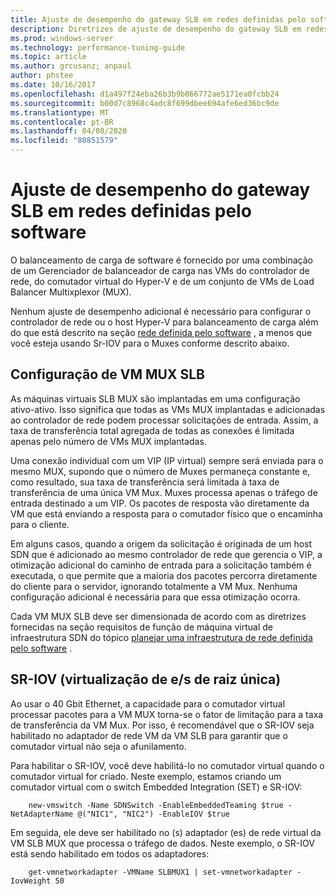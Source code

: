 ```yaml
---
title: Ajuste de desempenho do gateway SLB em redes definidas pelo software
description: Diretrizes de ajuste de desempenho do gateway SLB em redes SDN
ms.prod: windows-server
ms.technology: performance-tuning-guide
ms.topic: article
ms.author: grcusanz; anpaul
author: phstee
ms.date: 10/16/2017
ms.openlocfilehash: d1a497f24eba26b3b9b866772ae5171ea0fcbb24
ms.sourcegitcommit: b00d7c8968c4adc8f699dbee694afe6ed36bc9de
ms.translationtype: MT
ms.contentlocale: pt-BR
ms.lasthandoff: 04/08/2020
ms.locfileid: "80851579"
---
```

# <a name="slb-gateway-performance-tuning-in-software-defined-networks"></a>Ajuste de desempenho do gateway SLB em redes definidas pelo software

O balanceamento de carga de software é fornecido por uma combinação de um Gerenciador de balanceador de carga nas VMs do controlador de rede, do comutador virtual do Hyper-V e de um conjunto de VMs de Load Balancer Multixplexor (MUX).

Nenhum ajuste de desempenho adicional é necessário para configurar o controlador de rede ou o host Hyper-V para balanceamento de carga além do que está descrito na seção [rede definida pelo software](index.md) , a menos que você esteja usando Sr-IOV para o Muxes conforme descrito abaixo.

## <a name="slb-mux-vm-configuration"></a>Configuração de VM MUX SLB

As máquinas virtuais SLB MUX são implantadas em uma configuração ativo-ativo.  Isso significa que todas as VMs MUX implantadas e adicionadas ao controlador de rede podem processar solicitações de entrada.  Assim, a taxa de transferência total agregada de todas as conexões é limitada apenas pelo número de VMs MUX implantadas.  

Uma conexão individual com um VIP (IP virtual) sempre será enviada para o mesmo MUX, supondo que o número de Muxes permaneça constante e, como resultado, sua taxa de transferência será limitada à taxa de transferência de uma única VM Mux.  Muxes processa apenas o tráfego de entrada destinado a um VIP.  Os pacotes de resposta vão diretamente da VM que está enviando a resposta para o comutador físico que o encaminha para o cliente.

Em alguns casos, quando a origem da solicitação é originada de um host SDN que é adicionado ao mesmo controlador de rede que gerencia o VIP, a otimização adicional do caminho de entrada para a solicitação também é executada, o que permite que a maioria dos pacotes percorra diretamente do cliente para o servidor, ignorando totalmente a VM Mux.  Nenhuma configuração adicional é necessária para que essa otimização ocorra.

Cada VM MUX SLB deve ser dimensionada de acordo com as diretrizes fornecidas na seção requisitos de função de máquina virtual de infraestrutura SDN do tópico [planejar uma infraestrutura de rede definida pelo software](../../../../networking/sdn/plan/Plan-a-Software-Defined-Network-Infrastructure.md) .

## <a name="single-root-io-virtualization-sr-iov"></a>SR-IOV (virtualização de e/s de raiz única)

Ao usar o 40 Gbit Ethernet, a capacidade para o comutador virtual processar pacotes para a VM MUX torna-se o fator de limitação para a taxa de transferência da VM Mux.  Por isso, é recomendável que o SR-IOV seja habilitado no adaptador de rede VM da VM SLB para garantir que o comutador virtual não seja o afunilamento.

Para habilitar o SR-IOV, você deve habilitá-lo no comutador virtual quando o comutador virtual for criado.  Neste exemplo, estamos criando um comutador virtual com o switch Embedded Integration (SET) e SR-IOV:
``` syntax
    new-vmswitch -Name SDNSwitch -EnableEmbeddedTeaming $true -NetAdapterName @("NIC1", "NIC2") -EnableIOV $true
```
Em seguida, ele deve ser habilitado no (s) adaptador (es) de rede virtual da VM SLB MUX que processa o tráfego de dados.  Neste exemplo, o SR-IOV está sendo habilitado em todos os adaptadores:
``` syntax
    get-vmnetworkadapter -VMName SLBMUX1 | set-vmnetworkadapter -IovWeight 50
```
